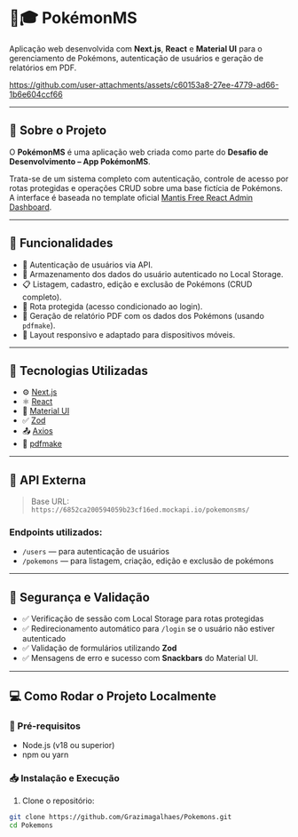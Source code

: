 # 🧠🎓 PokémonMS

Aplicação web desenvolvida com **Next.js**, **React** e **Material UI** para o gerenciamento de Pokémons, autenticação de usuários e geração de relatórios em PDF.



https://github.com/user-attachments/assets/c60153a8-27ee-4779-ad66-1b6e604ccf66

---

## 📌 Sobre o Projeto

O **PokémonMS** é uma aplicação web criada como parte do **Desafio de Desenvolvimento – App PokémonMS**.

Trata-se de um sistema completo com autenticação, controle de acesso por rotas protegidas e operações CRUD sobre uma base fictícia de Pokémons. A interface é baseada no template oficial [Mantis Free React Admin Dashboard](https://mui.com/store/items/mantis-free-react-admin-dashboard-template/).

---

## 🎯 Funcionalidades

- 🔐 Autenticação de usuários via API.
- 💾 Armazenamento dos dados do usuário autenticado no Local Storage.
- 📋 Listagem, cadastro, edição e exclusão de Pokémons (CRUD completo).
- 🔐 Rota protegida (acesso condicionado ao login).
- 📄 Geração de relatório PDF com os dados dos Pokémons (usando `pdfmake`).
- 📱 Layout responsivo e adaptado para dispositivos móveis.

---

## 🚀 Tecnologias Utilizadas

- ⚙️ [Next.js](https://nextjs.org/)
- ⚛️ [React](https://reactjs.org/)
- 🎨 [Material UI](https://mui.com/)
- ✅ [Zod](https://zod.dev/)
- 📤 [Axios](https://axios-http.com/)
- 🧾 [pdfmake](http://pdfmake.org/)

---

## 🔗 API Externa

> Base URL: `https://6852ca200594059b23cf16ed.mockapi.io/pokemonsms/`

### Endpoints utilizados:
- `/users` — para autenticação de usuários
- `/pokemons` — para listagem, criação, edição e exclusão de pokémons

---

## 🧪 Segurança e Validação

- ✅ Verificação de sessão com Local Storage para rotas protegidas
- ✅ Redirecionamento automático para `/login` se o usuário não estiver autenticado
- ✅ Validação de formulários utilizando **Zod**
- ✅ Mensagens de erro e sucesso com **Snackbars** do Material UI.


---

## 💻 Como Rodar o Projeto Localmente

### 🔧 Pré-requisitos

- Node.js (v18 ou superior)
- npm ou yarn

### 📥 Instalação e Execução

1. Clone o repositório:
```bash
git clone https://github.com/Grazimagalhaes/Pokemons.git
cd Pokemons
